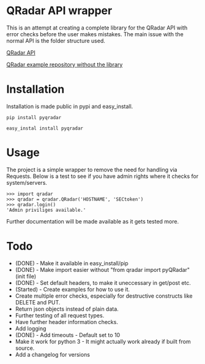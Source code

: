 # QRadar API wrapper

This is an attempt at creating a complete library for the QRadar API with error checks before the user makes mistakes. The main issue with the normal API is the folder structure used. 

[QRadar API](https://www.ibm.com/support/knowledgecenter/en/SSKMKU/com.ibm.qradar.doc/c_rest_api_whats_new_726.html)

[QRadar example repository without the library](https://github.com/ibm-security-intelligence/api-samples) 

# Installation 

Installation is made public in pypi and easy\_install.

`pip install pyqradar`

`easy_instal install pyqradar`

# Usage
The project is a simple wrapper to remove the need for handling via Requests. Below is a test to see if you have admin rights where it checks for system/servers.  

	>>> import qradar 
	>>> qradar = qradar.QRadar('HOSTNAME', 'SECtoken')
	>>> qradar.login()
	'Admin priviliges available.'

Further documentation will be made available as it gets tested more.

# Todo
* (DONE) - Make it available in easy\_install/pip
* (DONE) - Make import easier without "from qradar import pyQRadar" (init file)
* (DONE) - Set default headers, to make it uneccessary in get/post etc.
* (Started) - Create examples for how to use it.
* Create multiple error checks, especially for destructive constructs like DELETE and PUT. 
* Return json objects instead of plain data.
* Further testing of all request types.
* Have further header information checks.
* Add logging
* (DONE) - Add timeouts - Default set to 10
* Make it work for python 3 - It might actually work already if built from source.
* Add a changelog for versions
